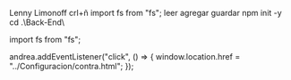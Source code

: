 Lenny Limonoff
crl+ñ
import fs from "fs";
leer agregar guardar
npm init -y
cd .\Back-End\

import fs from "fs";


andrea.addEventListener("click", () => {
  window.location.href = "../Configuracion/contra.html";
});  
